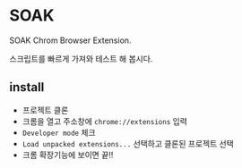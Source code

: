# SOAK

SOAK Chrom Browser Extension.

스크립트를 빠르게 가져와 테스트 해 봅시다.

## install

* 프로젝트 클론
* 크롬을 열고 주소창에 `chrome://extensions` 입력
* `Developer mode` 체크
* `Load unpacked extensions...` 선택하고 클론된 프로젝트 선택
* 크롬 확장기능에 보이면 끝!!